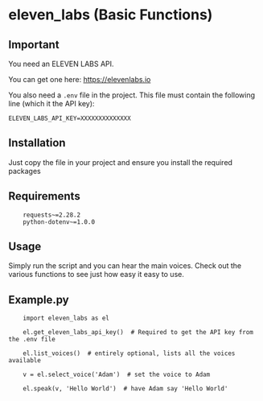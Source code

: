 # eleven_labs (Basic Functions)

## Important

You need an ELEVEN LABS API. 

You can get one here: https://elevenlabs.io

You also need a `.env` file in the project. This file must contain the following line (which it the API key):

`ELEVEN_LABS_API_KEY=XXXXXXXXXXXXXX`

## Installation

Just copy the file in your project and ensure you install the required packages

## Requirements

```
    requests~=2.28.2
    python-dotenv~=1.0.0
```

## Usage

Simply run the script and you can hear the main voices. 
Check out the various functions to see just how easy it easy to use.

## Example.py

```
    import eleven_labs as el

    el.get_eleven_labs_api_key()  # Required to get the API key from the .env file
     
    el.list_voices()  # entirely optional, lists all the voices available
    
    v = el.select_voice('Adam')  # set the voice to Adam
    
    el.speak(v, 'Hello World')  # have Adam say 'Hello World'
    
```

